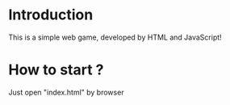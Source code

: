 # Introduction
This is a simple web game, developed by HTML and JavaScript!

# How to start ? 
Just open "index.html" by browser
